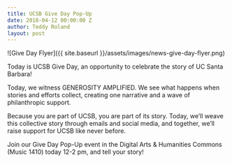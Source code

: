 ```yaml
---
title: UCSB Give Day Pop-Up
date: 2018-04-12 00:00:00 Z
author: Teddy Roland
layout: post
---
```


![Give Day Flyer]({{ site.baseurl }}/assets/images/news-give-day-flyer.png)

Today is UCSB Give Day, an opportunity to celebrate the story of UC Santa Barbara!
 
Today, we witness GENEROSITY AMPLIFIED. We see what happens when stories and efforts collect, creating one narrative and a wave of philanthropic support.
 
Because you are part of UCSB, you are part of its story. Today, we’ll weave this collective story through emails and social media, and together, we’ll raise support for UCSB like never before.

Join our Give Day Pop-Up event in the Digital Arts & Humanities Commons (Music 1410) today 12-2 pm, and tell your story!